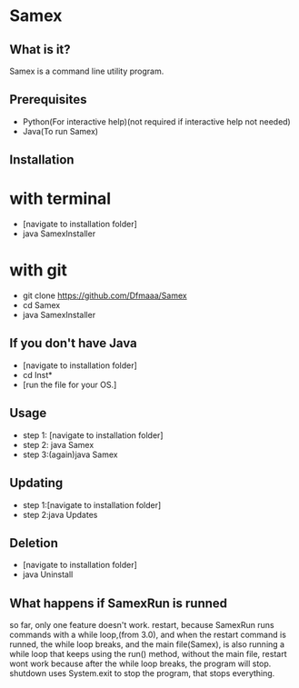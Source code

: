 # Samex
## What is it?
Samex is a command line utility program.
## Prerequisites
* Python(For interactive help)(not required if interactive help not needed)
* Java(To run Samex)
## Installation
 # with terminal
 * [navigate to installation folder]
 * java SamexInstaller
 # with git
 * git clone https://github.com/Dfmaaa/Samex
 * cd Samex
 * java SamexInstaller
 ## If you don't have Java
 * [navigate to installation folder]
 * cd Inst*
 * [run the file for your OS.]
## Usage
 * step 1: [navigate to installation folder]
 * step 2: java Samex
 * step 3:(again)java Samex
## Updating
 * step 1:[navigate to installation folder]
 * step 2:java Updates
## Deletion
* [navigate to installation folder]
* java Uninstall 
## What happens if SamexRun is runned
 so far, only one feature doesn't work. restart, because SamexRun runs commands with a while loop,(from 3.0), and when the restart command is runned, the while loop breaks, and the main file(Samex), is also running a while loop that keeps using the run() method, without the main file, restart wont work because after the while loop breaks, the program will stop. shutdown uses System.exit to stop the program, that stops everything.

